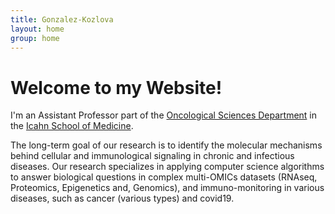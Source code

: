 ```yaml
---
title: Gonzalez-Kozlova
layout: home
group: home
---
```


# Welcome to my Website!

I'm an Assistant Professor part of the [Oncological Sciences Department](https://icahn.mssm.edu/about/departments/oncological-sciences) in the [Icahn School of Medicine](https://icahn.mssm.edu/).

The long-term goal of our research is to identify the molecular mechanisms behind cellular and immunological signaling in chronic and infectious diseases. Our research specializes in applying computer science algorithms to answer biological questions in complex multi-OMICs datasets (RNAseq, Proteomics, Epigenetics and, Genomics), and immuno-monitoring in various diseases, such as cancer (various types) and covid19. 
